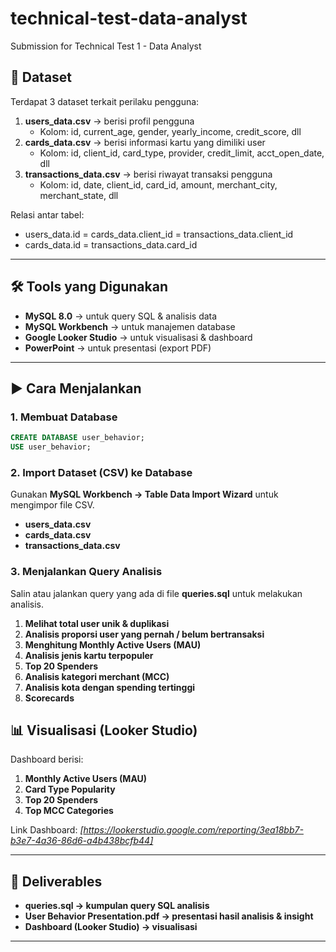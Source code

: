# technical-test-data-analyst
Submission for Technical Test 1 - Data Analyst

## 📂 Dataset
Terdapat 3 dataset terkait perilaku pengguna:
1. **users_data.csv** → berisi profil pengguna  
   - Kolom: id, current_age, gender, yearly_income, credit_score, dll  
2. **cards_data.csv** → berisi informasi kartu yang dimiliki user  
   - Kolom: id, client_id, card_type, provider, credit_limit, acct_open_date, dll  
3. **transactions_data.csv** → berisi riwayat transaksi pengguna  
   - Kolom: id, date, client_id, card_id, amount, merchant_city, merchant_state, dll  

Relasi antar tabel:
- users_data.id = cards_data.client_id = transactions_data.client_id
- cards_data.id = transactions_data.card_id

---

## 🛠 Tools yang Digunakan
- **MySQL 8.0** → untuk query SQL & analisis data  
- **MySQL Workbench** → untuk manajemen database  
- **Google Looker Studio** → untuk visualisasi & dashboard  
- **PowerPoint** → untuk presentasi (export PDF)
  
---

## ▶️ Cara Menjalankan

### 1. Membuat Database 
```sql
CREATE DATABASE user_behavior;
USE user_behavior;
```
### 2. Import Dataset (CSV) ke Database
Gunakan **MySQL Workbench → Table Data Import Wizard** untuk mengimpor file CSV.  
- **users_data.csv**
- **cards_data.csv**
- **transactions_data.csv**
  
### 3. Menjalankan Query Analisis
Salin atau jalankan query yang ada di file **queries.sql** untuk melakukan analisis. 

1. **Melihat total user unik & duplikasi**
2. **Analisis proporsi user yang pernah / belum bertransaksi**
3. **Menghitung Monthly Active Users (MAU)**
4. **Analisis jenis kartu terpopuler**
5. **Top 20 Spenders**
6. **Analisis kategori merchant (MCC)**
7. **Analisis kota dengan spending tertinggi**
8. **Scorecards**

## 📊 Visualisasi (Looker Studio)
Dashboard berisi:
1. **Monthly Active Users (MAU)**
2. **Card Type Popularity**
3. **Top 20 Spenders**
4. **Top MCC Categories**

Link Dashboard: *[https://lookerstudio.google.com/reporting/3ea18bb7-b3e7-4a36-86d6-a4b438bcfb44]*

---

## 📑 Deliverables
- **queries.sql → kumpulan query SQL analisis**
- **User Behavior Presentation.pdf → presentasi hasil analisis & insight**
- **Dashboard (Looker Studio) → visualisasi**

---

